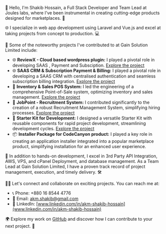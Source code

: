 👋 Hello, I'm Shakib Hossain, a Full Stack Developer and Team Lead at Joules labs, where I've been instrumental in creating cutting-edge products designed for marketplaces. 🚀

🌐 I specialize in web app development using Laravel and Vue.js and excel at taking projects from concept to production. 💻

🌟 Some of the noteworthy projects I've contributed to at Gain Solution Limited include:

- 🌐 **ReviewX - Cloud based wordpress plugin:** I played a pivotal role in developing SAAS , Payment and Subsciption. [Explore the project](https://reviewx.io)
- 🌐 **SAAS CRM & Subscription Payment & Billing:** I played a pivotal role in developing a SAAS CRM with centralised authentication and seamless subscription billing integration. [Explore the project](https://crm.hibox.co)
- 🛒 **Inventory & Sales POS System:** I led the engineering of a comprehensive Point-of-Sale system, optimizing inventory and sales management. [Explore the project](https://pos.gainhq.com)
- 💼 **JobPoint - Recruitment System:** I contributed significantly to the creation of a robust Recruitment Management System, simplifying hiring processes. [Explore the project](https://jobpoint.gainhq.com)
- 🚀 **Starter Kit for Development:** I designed a versatile Starter Kit with reusable components for rapid project development, streamlining development cycles. [Explore the project](https://readykit.gainhq.com)
- 📦 **Installer Package for CodeCanyon product:** I played a key role in creating an application installer integrated into a popular marketplace product, simplifying installation for an enhanced user experience.

🚢 In addition to hands-on development, I excel in 3rd Party API Integration, AWS, VPS, and cPanel Deployment, and database management. As a Team Lead at Gain Solution Limited, I have a proven track record of project management, execution, and timely delivery. 🛠

👨‍💻 Let's connect and collaborate on exciting projects. You can reach me at:

- 📞 Phone: +880 16 8544 4776
- 📧 Email: [akm.shakib@gmail.com](mailto:akm.shakib@gmail.com)
- 💼 LinkedIn: [www.linkedin.com/in/akm-shakib-hossain](www.linkedin.com/in/akm-shakib-hossain)

🌍 Explore my work on [GitHub](https://github.com/ishakib) and discover how I can contribute to your next project. 👀
